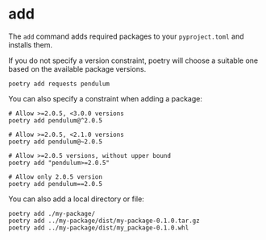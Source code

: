 # add

The `add` command adds required packages to your `pyproject.toml` and installs them.

If you do not specify a version constraint, poetry will choose a suitable one based on
the available package versions.

```shell
poetry add requests pendulum
```

You can also specify a constraint when adding a package:

```shell
# Allow >=2.0.5, <3.0.0 versions
poetry add pendulum@^2.0.5

# Allow >=2.0.5, <2.1.0 versions
poetry add pendulum@~2.0.5

# Allow >=2.0.5 versions, without upper bound
poetry add "pendulum>=2.0.5"

# Allow only 2.0.5 version
poetry add pendulum==2.0.5
```

You can also add a local directory or file:

```shell
poetry add ./my-package/
poetry add ../my-package/dist/my-package-0.1.0.tar.gz
poetry add ../my-package/dist/my_package-0.1.0.whl
```
